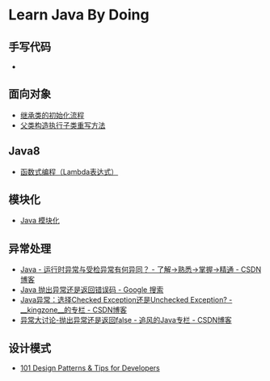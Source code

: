 # Learn Java By Doing

## 手写代码

- 


## 面向对象

- [继承类的初始化流程](https://github.com/TianYongwei/learnjava/blob/master/src/main/java/com/tyw/learnjava/LoadingOrderTest.java)
- [父类构造执行子类重写方法](https://github.com/TianYongwei/learnjava/blob/master/src/main/java/com/tyw/learnjava/RewriteMethodTest.java)

## Java8 

- [函数式编程（Lambda表达式）]()

## 模块化

- [Java 模块化]()

## 异常处理
- [Java - 运行时异常与受检异常有何异同？ - 了解→熟悉→掌握→精通 - CSDN博客](https://blog.csdn.net/troubleshooter/article/details/78354757)
- [Java 抛出异常还是返回错误码 - Google 搜索](https://www.google.com.hk/search?newwindow=1&safe=strict&ei=dV7RW8aIKs_y8AWgpYOIBw&q=java+%E6%8A%9B%E5%87%BA%E5%BC%82%E5%B8%B8%E8%BF%98%E6%98%AF%E8%BF%94%E5%9B%9E%E9%94%99%E8%AF%AF%E7%A0%81&oq=java+%E6%8A%9B%E5%87%BA%E5%BC%82%E5%B8%B8%E8%BF%98%E6%98%AF%E8%BF%94%E5%9B%9E%E9%94%99%E8%AF%AF%E7%A0%81&gs_l=psy-ab.3...2873.6464.0.6809.15.13.2.0.0.0.289.1650.0j7j2.9.0....0...1c.1j4.64.psy-ab..5.0.0....0.jkt1swCCuZw)
- [Java异常：选择Checked Exception还是Unchecked Exception? - __kingzone__的专栏 - CSDN博客](https://blog.csdn.net/kingzone_2008/article/details/8535287)
- [异常大讨论-抛出异常还是返回false - 追风的Java专栏 - CSDN博客](https://blog.csdn.net/yajunren/article/details/10277155)

## 设计模式
- [101 Design Patterns & Tips for Developers](https://sourcemaking.com/design-patterns-and-tips)